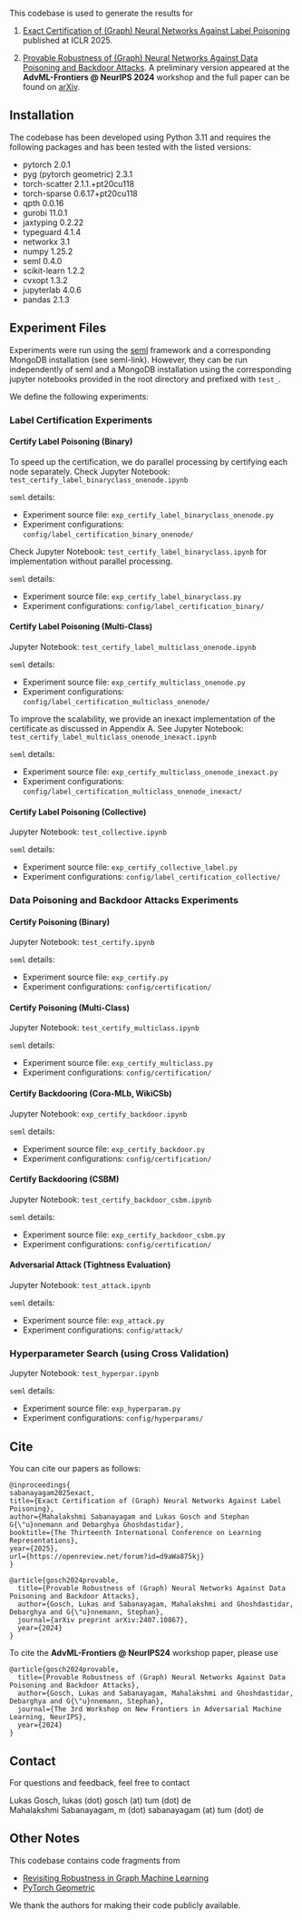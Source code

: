 
This codebase is used to generate the results for 

1. [Exact Certification of (Graph) Neural Networks Against Label Poisoning](https://arxiv.org/abs/2412.00537) published at ICLR 2025. 

2. [Provable Robustness of (Graph) Neural Networks Against Data Poisoning and Backdoor Attacks](https://arxiv.org/abs/2407.10867). A preliminary version appeared at the **AdvML-Frontiers @ NeurIPS 2024** workshop and the full paper can be found on [arXiv](https://arxiv.org/abs/2407.10867).

## Installation

The codebase has been developed using Python 3.11 and requires the following packages and has been tested with the listed versions:

* pytorch 2.0.1
* pyg (pytorch geometric) 2.3.1
* torch-scatter 2.1.1.+pt20cu118
* torch-sparse 0.6.17+pt20cu118
* qpth 0.0.16
* gurobi 11.0.1
* jaxtyping 0.2.22
* typeguard 4.1.4
* networkx 3.1
* numpy 1.25.2
* seml 0.4.0
* scikit-learn 1.2.2
* cvxopt 1.3.2
* jupyterlab 4.0.6
* pandas 2.1.3

## Experiment Files

Experiments were run using the [seml](https://github.com/TUM-DAML/seml/tree/master) framework and a corresponding MongoDB installation (see seml-link). However, they can be run independently of seml and a MongoDB installation using the corresponding jupyter notebooks provided in the root directory and prefixed with `test_`.  

We define the following experiments:

### Label Certification Experiments

#### Certify Label Poisoning (Binary)

To speed up the certification, we do parallel processing by certifying each node separately. Check Jupyter Notebook: `test_certify_label_binaryclass_onenode.ipynb`

`seml` details:
* Experiment source file: `exp_certify_label_binaryclass_onenode.py`  
* Experiment configurations: `config/label_certification_binary_onenode/`

Check Jupyter Notebook: `test_certify_label_binaryclass.ipynb` for implementation without parallel processing.

`seml` details:
* Experiment source file: `exp_certify_label_binaryclass.py`  
* Experiment configurations: `config/label_certification_binary/`


#### Certify Label Poisoning (Multi-Class)

Jupyter Notebook: `test_certify_label_multiclass_onenode.ipynb`

`seml` details:
* Experiment source file: `exp_certify_multiclass_onenode.py`  
* Experiment configurations: `config/label_certification_multiclass_onenode/`

To improve the scalability, we provide an inexact implementation of the certificate as discussed in Appendix A. See Jupyter Notebook: `test_certify_label_multiclass_onenode_inexact.ipynb`

`seml` details:
* Experiment source file: `exp_certify_multiclass_onenode_inexact.py`  
* Experiment configurations: `config/label_certification_multiclass_onenode_inexact/`

#### Certify Label Poisoning (Collective)

Jupyter Notebook: `test_collective.ipynb`

`seml` details:
* Experiment source file: `exp_certify_collective_label.py`  
* Experiment configurations: `config/label_certification_collective/`

### Data Poisoning and Backdoor Attacks Experiments

#### Certify Poisoning (Binary)

Jupyter Notebook: `test_certify.ipynb`

`seml` details:
* Experiment source file: `exp_certify.py`  
* Experiment configurations: `config/certification/`

#### Certify Poisoning (Multi-Class)

Jupyter Notebook: `test_certify_multiclass.ipynb`

`seml` details:
* Experiment source file: `exp_certify_multiclass.py`  
* Experiment configurations: `config/certification/`

#### Certify Backdooring (Cora-MLb, WikiCSb)

Jupyter Notebook: `exp_certify_backdoor.ipynb`

`seml` details:
* Experiment source file: `exp_certify_backdoor.py`  
* Experiment configurations: `config/certification/`

#### Certify Backdooring (CSBM)

Jupyter Notebook: `test_certify_backdoor_csbm.ipynb`

`seml` details:
* Experiment source file: `exp_certify_backdoor_csbm.py`  
* Experiment configurations: `config/certification/`

#### Adversarial Attack (Tightness Evaluation)

Jupyter Notebook: `test_attack.ipynb`

`seml` details:
* Experiment source file: `exp_attack.py`  
* Experiment configurations: `config/attack/`

### Hyperparameter Search (using Cross Validation)

Jupyter Notebook: `test_hyperpar.ipynb`

`seml` details:
* Experiment source file: `exp_hyperparam.py`  
* Experiment configurations: `config/hyperparams/`

## Cite

You can cite our papers as follows:

```
@inproceedings{
sabanayagam2025exact,
title={Exact Certification of (Graph) Neural Networks Against Label Poisoning},
author={Mahalakshmi Sabanayagam and Lukas Gosch and Stephan G{\"u}nnemann and Debarghya Ghoshdastidar},
booktitle={The Thirteenth International Conference on Learning Representations},
year={2025},
url={https://openreview.net/forum?id=d9aWa875kj}
}

@article{gosch2024provable,
  title={Provable Robustness of (Graph) Neural Networks Against Data Poisoning and Backdoor Attacks},
  author={Gosch, Lukas and Sabanayagam, Mahalakshmi and Ghoshdastidar, Debarghya and G{\"u}nnemann, Stephan},
  journal={arXiv preprint arXiv:2407.10867},
  year={2024}
}
```

To cite the **AdvML-Frontiers @ NeurIPS24** workshop paper, please use

```
@article{gosch2024provable,
  title={Provable Robustness of (Graph) Neural Networks Against Data Poisoning and Backdoor Attacks},
  author={Gosch, Lukas and Sabanayagam, Mahalakshmi and Ghoshdastidar, Debarghya and G{\"u}nnemann, Stephan},
  journal={The 3rd Workshop on New Frontiers in Adversarial Machine Learning, NeurIPS},
  year={2024}
}
```

## Contact

For questions and feedback, feel free to contact

Lukas Gosch, lukas (dot) gosch (at) tum (dot) de  
Mahalakshmi Sabanayagam, m (dot) sabanayagam (at) tum (dot) de


## Other Notes

This codebase contains code fragments from

* [Revisiting Robustness in Graph Machine Learning](https://github.com/saper0/revisiting_robustness/)
* [PyTorch Geometric](https://github.com/pyg-team/pytorch_geometric)

We thank the authors for making their code publicly available.